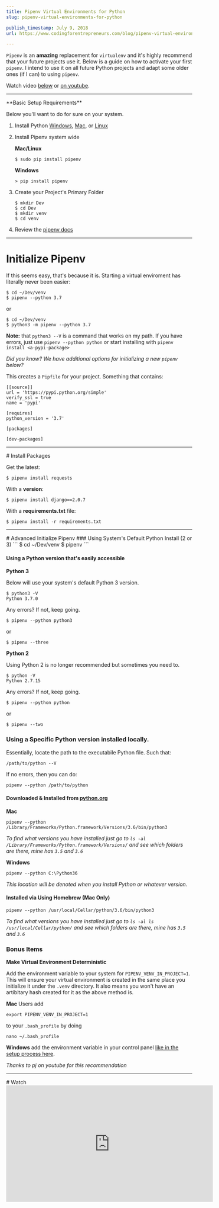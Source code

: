 ```yaml
---
title: Pipenv Virtual Environments for Python
slug: pipenv-virtual-environments-for-python

publish_timestamp: July 9, 2018
url: https://www.codingforentrepreneurs.com/blog/pipenv-virtual-environments-for-python/

---
```


`Pipenv` is an **amazing** replacement for `virtualenv` and it's highly recommend that your future projects use it. Below is a guide on how to activate your first `pipenv`. I intend to use it on all future Python projects and adapt some older ones (if I can) to using `pipenv`. 

Watch video [below](#watch) or [on youtube](https://youtu.be/K2fNEoZfuy8).



<hr/>
**Basic Setup Requirements**

Below you'll want to do for sure on your system. 

1. Install Python [Windows](https://www.codingforentrepreneurs.com/blog/install-python-django-on-windows/), [Mac](https://www.codingforentrepreneurs.com/blog/install-django-on-mac-or-linux/), or [Linux](https://www.codingforentrepreneurs.com/blog/install-django-on-linux-ubuntu/)

2. Install Pipenv system wide

    **Mac/Linux**

    ```
    $ sudo pip install pipenv
    ``` 

    **Windows**

    ```
    > pip install pipenv
    ``` 

3. Create your Project's Primary Folder
    ```
    $ mkdir Dev
    $ cd Dev
    $ mkdir venv 
    $ cd venv 
    ```
4. Review the [pipenv docs](https://docs.pipenv.org/)

<hr/>

# Initialize Pipenv

If this seems easy, that's because it is. Starting a virtual enviroment has literally never been easier: 

```
$ cd ~/Dev/venv 
$ pipenv --python 3.7
```
or
```
$ cd ~/Dev/venv 
$ python3 -m pipenv --python 3.7
```
**Note:** that `python3 --V` is a command that works on my path. If you have errors, just use `pipenv --python python` or start installing with `pipenv install <a-pypi-package>`

*Did you know? We have additional options for initializing a new `pipenv` below?*

This creates a `Pipfile` for your project. Something that contains: 

```
[[source]]
url = 'https://pypi.python.org/simple'
verify_ssl = true
name = 'pypi'

[requires]
python_version = '3.7'

[packages]

[dev-packages]

```

<hr/>
# Install Packages

Get the latest:
```
$ pipenv install requests
```

With a **version**:
```
$ pipenv install django==2.0.7
```

With a **requirements.txt** file:
```
$ pipenv install -r requirements.txt
```

<hr/>
# Advanced Initialize Pipenv 
### Using System's Default Python Install (2 or 3)
```
$ cd ~/Dev/venv 
$ pipenv
```

#### Using a Python version that's easily accessible

**Python 3** 

Below will use your system's default Python 3 version.
```
$ python3 -V
Python 3.7.0
```
Any errors? If not, keep going.

```
$ pipenv --python python3 
```
or
```
$ pipenv --three
```


**Python 2** 

Using Python 2 is no longer recommended but sometimes you need to. 

```
$ python -V
Python 2.7.15
```
Any errors? If not, keep going.

```
$ pipenv --python python 
```
or
```
$ pipenv --two
```


### Using a Specific Python version installed locally.

Essentially, locate the path to the executabile Python file. Such that:
```
/path/to/python --V
```
If no errors, then you can do:
```
pipenv --python /path/to/python
```


#### Downloaded & Installed from [python.org](https://www.python.org/downloads/release/python-354/)

**Mac**
```
pipenv --python /Library/Frameworks/Python.framework/Versions/3.6/bin/python3
```
*To find what versions you have installed just go to `ls -al /Library/Frameworks/Python.framework/Versions/` and see which folders are there, mine has `3.5` and `3.6`*

**Windows**
```
pipenv --python C:\Python36
```
*This location will be denoted when you install Python or whatever version.*


#### Installed via Using Homebrew (Mac Only)

```
pipenv --python /usr/local/Cellar/python/3.6/bin/python3
```

*To find what versions you have installed just go to `ls -al ls /usr/local/Cellar/python/` and see which folders are there, mine has `3.5` and `3.6`*


### Bonus Items
**Make Virtual Environment Deterministic**

Add the environment variable to your system for `PIPENV_VENV_IN_PROJECT=1`. This will ensure your virtual environment is created in the same place you initialize it under the `.venv` directory. It also means you won't have an artibitary hash created for it as the above method is. 

**Mac** Users add 
```
export PIPENV_VENV_IN_PROJECT=1
```
to your `.bash_profile` by doing
```
nano ~/.bash_profile
```

**Windows** add the environment variable in your control panel [like in the setup process here](https://www.codingforentrepreneurs.com/blog/install-python-django-on-windows/#download-python-3-6-x).

*Thanks to pj on youtube for this recommendation*

<hr/>
# Watch
<iframe width="560" height="315" src="https://www.youtube.com/embed/K2fNEoZfuy8" frameborder="0" allow="autoplay; encrypted-media" allowfullscreen></iframe>